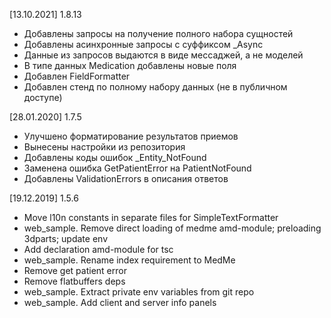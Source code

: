 [13.10.2021] 1.8.13
* Добавлены запросы на получение полного набора сущностей
* Добавлены асинхронные запросы с суффиксом _Async
* Данные из запросов выдаются в виде мессаджей, а не моделей
* В типе данных Medication добавлены новые поля
* Добавлен FieldFormatter
* Добавлен стенд по полному набору данных (не в публичном доступе)

[28.01.2020] 1.7.5
* Улучшено форматирование результатов приемов
* Вынесены настройки из репозитория
* Добавлены коды ошибок _Entity_NotFound
* Заменена ошибка GetPatientError на PatientNotFound
* Добавлены ValidationErrors в описания ответов

[19.12.2019] 1.5.6
* Move l10n constants in separate files for SimpleTextFormatter
* web_sample. Remove direct loading of medme amd-module; preloading 3dparts; update env
* Add declaration amd-module for tsc
* web_sample. Rename index requirement to MedMe
* Remove get patient error
* Remove flatbuffers deps
* web_sample. Extract private env variables from git repo
* web_sample. Add client and server info panels

